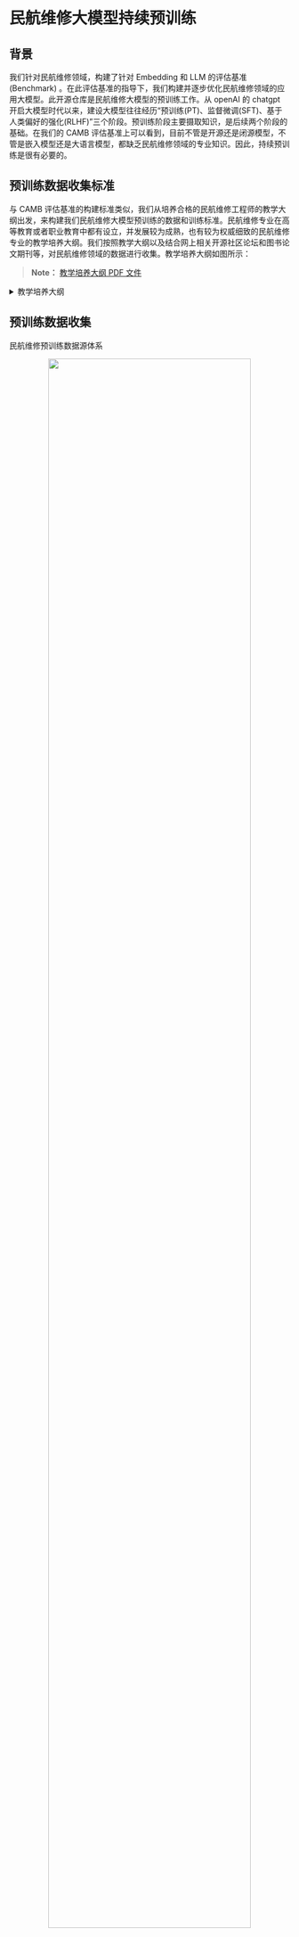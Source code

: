 # 民航维修大模型持续预训练
## 背景
我们针对民航维修领域，构建了针对 Embedding 和 LLM 的评估基准 (Benchmark) 。在此评估基准的指导下，我们构建并逐步优化民航维修领域的应用大模型。此开源仓库是民航维修大模型的预训练工作。从 openAI 的 chatgpt 开启大模型时代以来，建设大模型往往经历“预训练(PT)、监督微调(SFT)、基于人类偏好的强化(RLHF)”三个阶段。预训练阶段主要摄取知识，是后续两个阶段的基础。在我们的 CAMB 评估基准上可以看到，目前不管是开源还是闭源模型，不管是嵌入模型还是大语言模型，都缺乏民航维修领域的专业知识。因此，持续预训练是很有必要的。

## 预训练数据收集标准
与 CAMB 评估基准的构建标准类似，我们从培养合格的民航维修工程师的教学大纲出发，来构建我们民航维修大模型预训练的数据和训练标准。民航维修专业在高等教育或者职业教育中都有设立，并发展较为成熟，也有较为权威细致的民航维修专业的教学培养大纲。我们按照教学大纲以及结合网上相关开源社区论坛和图书论文期刊等，对民航维修领域的数据进行收集。教学培养大纲如图所示：

> **Note：**
> [教学培养大纲 PDF 文件](pt_data_collect/飞行器维修工程技术专业教学标准（高等职业教育本科）.pdf)

<details>
<summary>教学培养大纲</summary>
<p align="center"> <img src="images/syllabus_1.png" style="width: 85%;" id="title-icon"></p>
<p align="center"> <img src="images/syllabus_2.png" style="width: 85%;" id="title-icon"></p>
<p align="center"> <img src="images/syllabus_3.png" style="width: 85%;" id="title-icon"></p>
</details>

## 预训练数据收集
民航维修预训练数据源体系
<p align="center"> <img src="images/data_source.png" style="width: 85%;" id="title-icon"></p>

### 民航维修开设课程教材
1. 根据大纲，获取开设民航维修专业的相关院校教材:

    > **Note：**
    > [民航英语教材-辞典-对齐术语 PDF 目录](pt_data_collect/民航英语教材&辞典&对齐术语/)
    
    <details>
    <summary>开设课程</summary>
    <p align="center"> <img src="images/course.png" style="width: 85%;" id="title-icon"></p>
    </details>  

### 民航维修执照考试教材及ATA教材
1. 最新修订的关于发布民用航空器维修基础（M1-M6）系列教材

    > **Note：**
    > [民航维修执照中文教材 PDF 目录](pt_data_collect/CAMAC民用航空器维修人员执照培训教材/) &
    > [FAA执照英文教材 PDF 目录](pt_data_collect/FAA执照教材/)

    <details>
    <summary>执照教材</summary>
    <p align="center"> <img src="images/license.png" style="width: 85%;" id="title-icon"></p>
    </details>

2. ATA教材

    > **Note：**
    > [ATA00~ATA30 737NG机型中文版教材 PDF 目录](pt_data_collect/ATA00~ATA30%20737NG机型中文版教材/) &
    > [ATA31~ATA80 737NG机型中文版教材 PDF 目录](pt_data_collect/ATA31~ATA80%20737NG机型中文版教材/)

    <details>
    <summary>ATA教材</summary>
    <p align="center"> <img src="images/ATA.png" style="width: 85%;" id="title-icon"></p>
    </details>

### 相关论文、期刊、图书等
1. 知网、万方等相关主题检索，示例如下图：

    > **Note：**
    > [民航维修论文及期刊 PDF 目录](pt_data_collect/民航维修论文及期刊/)

    <details>
    <summary>论文</summary>
    <p align="center"> <img src="images/paper.png" style="width: 85%;" id="title-icon"></p>
    </details>

2. 期刊，如《航空维修与工程》

    <details>
    <summary>期刊</summary>
    <p align="center"> <img src="images/journal.png" style="width: 85%;" id="title-icon"></p>
    </details>

3. 相关经典民航维修图书等，如《波音737NG飞机系统》、《民航机务英语教程》等

    <details>
    <summary>经典图书</summary>
    <p align="center"> <img src="images/books.png" style="width: 85%;" id="title-icon"></p>
    </details>

### 官方维修手册及专业培训资料课件
1. 波音飞机 FIM 手册、空客飞机 TSM 手册、ATA 手册等

    > **Note：**
    > [波音 FIM 手册](pt_data_collect/波音FIM手册/) &
    > [空客 TSM 手册](pt_data_collect/空客TSM手册/) &
    > [波音747-400英文 AMM 手册](pt_data_collect/波音747-400英文AMM手册/)


    <details>
    <summary>各类手册</summary>
    <p align="center"> <img src="images/manual.png" style="width: 85%;" id="title-icon"></p>
    </details>

2. 培训资料课件(PDF、Word、PPT等格式)

    <details>
    <summary>各类教辅讲义等</summary>
    <p align="center"> <img src="images/teaching_materials.png" style="width: 85%;" id="title-icon"></p>
    </details>

### 网上开源数据
1. 相关优质的开源社区，如机务在线论坛

    <details>
    <summary>机务在线论坛</summary>
    <p align="center"> <img src="images/airacm.png" style="width: 85%;" id="title-icon"></p>
    </details>

2. 相关优质公众号文章等

    <details>
    <summary>开源高质量领域文章</summary>
    <p align="center"> <img src="images/wechat_blog.png" style="width: 85%;" id="title-icon"></p>
    </details>

### 合成数据
利用多模态大模型，针对含图量较高的数据进行文本合成，进一步挖掘利用图片、视频中的民航维修相关的知识。
1. 民航维修相关的实操视频，进行视频理解并文本生成

    <details>
    <summary>视频理解</summary>
    <p align="center"> <img src="images/video.png" style="width: 85%;" id="title-icon"></p>
    </details>

2. 民航维修相关的原理图、结构图等，进行图片理解并文本生成

    <details>
    <summary>图片理解</summary>
    <p align="center"> <img src="images/principle.png" style="width: 85%;" id="title-icon"></p>
    </details>

## 预训练数据获取

### 多模态大模型
从多个维度、多个渠道收集到的民航维修相关数据格式多样繁杂。除了 PDF、PPT、Word、网页H5等文件格式外，版式更是复杂多变，这给 OCR 带来一定困难。然而最近一段时间，多模态大模型进展迅速。为了尽快拿到较高质量的 OCR 文本数据，采用 prompt 指令工程 + 多模态大模型的文本获取方法。
    <p align="center"> <img src="images/show_ocr.png" style="width: 105%;" id="title-icon"></p>

获取 OCR 文本的脚本：[get_ocr_text_by_lmm.py]("scripts/get_ocr_text_by_lmm.py")

## 预训练数据清洗

根据不同数据源以及相应的格式及版式，随机分层抽样，分别构建 500 左右的清洗策略的探索集和 200 左右的清洗策略的评估集。针对预训练数据的清洗策略，不断迭代地进行探索和评估。

### 问题暴露 & 指令 Prompt 调优
不断的根据多模态大模型解析出来的 OCR 的文本存在的问题，在 500 左右的探索集上优化 prompt 指令。

### 数据清洗及分块
经过 Prompt 调优后，我们对 OCR 文本进行数据分析，发现存在的问题并进行迭代清洗策略并优化，其中最重要的两个问题如下：

1. 目录部分会导致重复无意义的 pattern 出现，这对于 LLM 是严重威胁，导致复读机现象

2. 一些结合各种图表的表述，当缺失图标只看文本，会造成上下文不通顺或者歧义，需要处理。

经过清洗，得到高质、干净、知识密集的文本之后，需要考虑进一步分块。用 semchunk ，进行语义分块。

```
semchunk：通过递归拆分文本，直到所有生成的块大小等于或小于指定的块大小。具体来说，它执行以下操作：

1. 使用语义上最有意义的拆分器拆分文本；
2. 递归拆分生成的块，直到产生一组大小等于或小于指定块大小的块；
3. 将任何小于块大小的块重新合并，直到达到块大小；
4. 除非这样做会使块大小超过限制，否则将任何非空白拆分器重新附加到块的末尾（除最后一个块外），否则将非空白拆分器作为自己的块添加；
```

分块脚本：[split_part.py]("scripts/split_part.py")

## 预训练模型实验

### 探索性实验
#### 实验一：跑通预训练实验代码

* 数据集：
* 实验结果：

    1. 以 Qwen3-8B-Base 为代表，在 ms-swift 框架下跑通 Dense 模型的持续预训练，脚本：[dense_pt_with_swift.sh](scripts/dense_pt_with_swift.sh)

        <details>
        <summary>损失loss下降图</summary>
        <p align="center"> <img src="images/pt_dense_swift_loss.png" style="width: 85%;" id="title-icon"></p>
        </details>

    2. 以 Qwen3-8B-Base 为代表，在 megatron 框架下跑通 Dense 模型的持续预训练，脚本：[dense_pt_with_megatron.sh](scripts/dense_pt_with_megatron.sh)

        <details>
        <summary>损失loss下降图</summary>
        <p align="center"> <img src="images/pt_dense_megatron_loss.png" style="width: 85%;" id="title-icon"></p>
        </details>

    3. 以 Qwen3-30B-A3B-Base 为代表，在 megatron 框架下跑通 MoE 模型的持续预训练，脚本：[moe_pt_with_megatron.sh](scripts/moe_pt_with_megatron.sh)

        <details>
        <summary>损失loss下降图</summary>
        <p align="center"> <img src="images/pt_moe_megatron_loss.png" style="width: 85%;" id="title-icon"></p>
        </details>

* 实验结论：
    1. 针对 megatron 训练，需要先将 huggerface 格式的模型转换为 megatron 格式，转换脚本：[hf_to_megatron.sh](scripts/hf_to_megatron.sh)
    2. 针对 MoE 模型的持续预训，现阶段 megatron 支持得更好。

## 持续预训练收益评估
在之前建设的 [CAMB](https://github.com/CamBenchmark/cambenchmark) 民航维修大模型基准上对持续预训练产出的模型进行收益评估。
